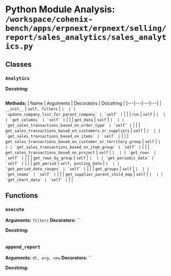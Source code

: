 # Python Module Analysis: `/workspace/cohenix-bench/apps/erpnext/erpnext/selling/report/sales_analytics/sales_analytics.py`

## Classes

### `Analytics`


**Docstring:**
```

```

**Methods:**
| Name | Arguments | Decorators | Docstring |
|---|---|---|---|
| `__init__` | `self, filters` | `` |  |
| `update_company_list_for_parent_company` | `self` | `` |  |
| `run` | `self` | `` |  |
| `get_columns` | `self` | `` |  |
| `get_data` | `self` | `` |  |
| `get_sales_transactions_based_on_order_type` | `self` | `` |  |
| `get_sales_transactions_based_on_customers_or_suppliers` | `self` | `` |  |
| `get_sales_transactions_based_on_items` | `self` | `` |  |
| `get_sales_transactions_based_on_customer_or_territory_group` | `self` | `` |  |
| `get_sales_transactions_based_on_item_group` | `self` | `` |  |
| `get_sales_transactions_based_on_project` | `self` | `` |  |
| `get_rows` | `self` | `` |  |
| `get_rows_by_group` | `self` | `` |  |
| `get_periodic_data` | `self` | `` |  |
| `get_period` | `self, posting_date` | `` |  |
| `get_period_date_ranges` | `self` | `` |  |
| `get_groups` | `self` | `` |  |
| `get_teams` | `self` | `` |  |
| `get_supplier_parent_child_map` | `self` | `` |  |
| `get_chart_data` | `self` | `` |  |





## Functions

### `execute`
**Arguments:** `filters`
**Decorators:** ``

**Docstring:**
```

```
### `append_report`
**Arguments:** `dt, org, new`
**Decorators:** ``

**Docstring:**
```

```


